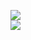 [![](https://img.shields.io/badge/Made%20With-Github%20Spray-lightgrey.svg?style=for-the-badge&logo=github)](https://github.com/Annihil/github-spray#2658)  
[![](https://i.imgur.com/2DrTn0Z.gif)](https://github.com/Annihil/github-spray)